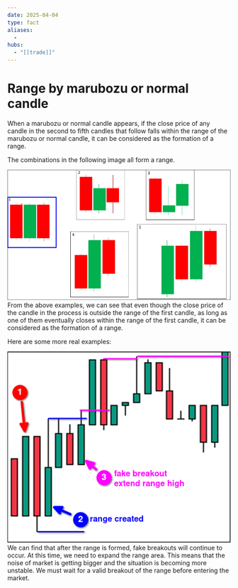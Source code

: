 ```yaml
---
date: 2025-04-04
type: fact
aliases:
  -
hubs:
  - "[[trade]]"
---
```


# Range by marubozu or normal candle

When a marubozu or normal candle appears, if the close price of any candle in the second to fifth candles that follow falls within the range of the marubozu or normal candle, it can be considered as the formation of a range.

The combinations in the following image all form a range.

![pattern-of-rang-by-maru-or-normal.png](../assets/imgs/pattern-of-rang-by-maru-or-normal.png)
From the above examples, we can see that even though the close price of the candle in the process is outside the range of the first candle, as long as one of them eventually closes within the range of the first candle, it can be considered as the formation of a range.

Here are some more real examples:

![more-reality-example-of-range.png](../assets/imgs/more-reality-example-of-range.png)
We can find that after the range is formed, fake breakouts will continue to occur. At this time, we need to expand the range area. This means that the noise of market is getting bigger and the situation is becoming more unstable. We must wait for a valid breakout of the range before entering the market.
